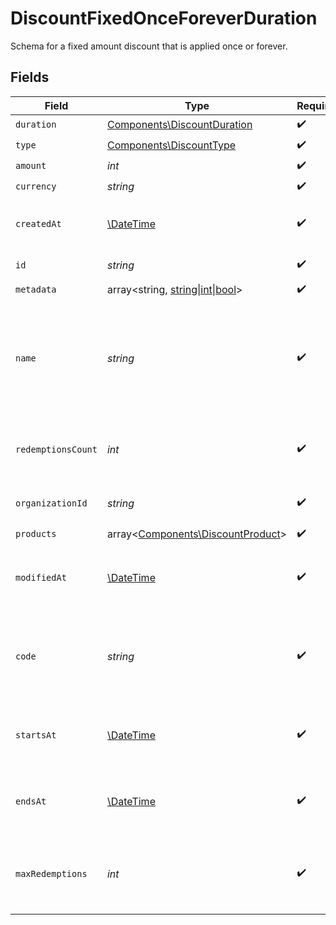 # DiscountFixedOnceForeverDuration

Schema for a fixed amount discount that is applied once or forever.


## Fields

| Field                                                                                                 | Type                                                                                                  | Required                                                                                              | Description                                                                                           |
| ----------------------------------------------------------------------------------------------------- | ----------------------------------------------------------------------------------------------------- | ----------------------------------------------------------------------------------------------------- | ----------------------------------------------------------------------------------------------------- |
| `duration`                                                                                            | [Components\DiscountDuration](../../Models/Components/DiscountDuration.md)                            | :heavy_check_mark:                                                                                    | N/A                                                                                                   |
| `type`                                                                                                | [Components\DiscountType](../../Models/Components/DiscountType.md)                                    | :heavy_check_mark:                                                                                    | N/A                                                                                                   |
| `amount`                                                                                              | *int*                                                                                                 | :heavy_check_mark:                                                                                    | N/A                                                                                                   |
| `currency`                                                                                            | *string*                                                                                              | :heavy_check_mark:                                                                                    | N/A                                                                                                   |
| `createdAt`                                                                                           | [\DateTime](https://www.php.net/manual/en/class.datetime.php)                                         | :heavy_check_mark:                                                                                    | Creation timestamp of the object.                                                                     |
| `id`                                                                                                  | *string*                                                                                              | :heavy_check_mark:                                                                                    | The ID of the object.                                                                                 |
| `metadata`                                                                                            | array<string, [string\|int\|bool](../../Models/Components/DiscountFixedOnceForeverDurationMetadata.md)> | :heavy_check_mark:                                                                                    | N/A                                                                                                   |
| `name`                                                                                                | *string*                                                                                              | :heavy_check_mark:                                                                                    | Name of the discount. Will be displayed to the customer when the discount is applied.                 |
| `redemptionsCount`                                                                                    | *int*                                                                                                 | :heavy_check_mark:                                                                                    | Number of times the discount has been redeemed.                                                       |
| `organizationId`                                                                                      | *string*                                                                                              | :heavy_check_mark:                                                                                    | The organization ID.                                                                                  |
| `products`                                                                                            | array<[Components\DiscountProduct](../../Models/Components/DiscountProduct.md)>                       | :heavy_check_mark:                                                                                    | N/A                                                                                                   |
| `modifiedAt`                                                                                          | [\DateTime](https://www.php.net/manual/en/class.datetime.php)                                         | :heavy_check_mark:                                                                                    | Last modification timestamp of the object.                                                            |
| `code`                                                                                                | *string*                                                                                              | :heavy_check_mark:                                                                                    | Code customers can use to apply the discount during checkout.                                         |
| `startsAt`                                                                                            | [\DateTime](https://www.php.net/manual/en/class.datetime.php)                                         | :heavy_check_mark:                                                                                    | Timestamp after which the discount is redeemable.                                                     |
| `endsAt`                                                                                              | [\DateTime](https://www.php.net/manual/en/class.datetime.php)                                         | :heavy_check_mark:                                                                                    | Timestamp after which the discount is no longer redeemable.                                           |
| `maxRedemptions`                                                                                      | *int*                                                                                                 | :heavy_check_mark:                                                                                    | Maximum number of times the discount can be redeemed.                                                 |